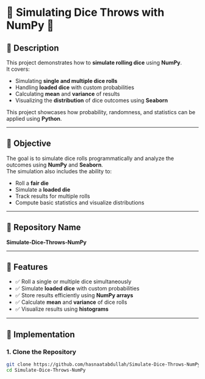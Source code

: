 # 🎲 Simulating Dice Throws with NumPy 🤖

## 📌 Description
This project demonstrates how to **simulate rolling dice** using **NumPy**.  
It covers:
- Simulating **single and multiple dice rolls**
- Handling **loaded dice** with custom probabilities
- Calculating **mean** and **variance** of results
- Visualizing the **distribution** of dice outcomes using **Seaborn**

This project showcases how probability, randomness, and statistics can be applied using **Python**.

---

## 🎯 Objective
The goal is to simulate dice rolls programmatically and analyze the outcomes using **NumPy** and **Seaborn**.  
The simulation also includes the ability to:
- Roll a **fair die**
- Simulate a **loaded die**
- Track results for multiple rolls
- Compute basic statistics and visualize distributions

---

## 📂 Repository Name
**Simulate-Dice-Throws-NumPy**

---

## 🧩 Features
- ✅ Roll a single or multiple dice simultaneously  
- ✅ Simulate **loaded dice** with custom probabilities  
- ✅ Store results efficiently using **NumPy arrays**  
- ✅ Calculate **mean** and **variance** of dice rolls  
- ✅ Visualize results using **histograms**  

---

## 📜 Implementation

### **1. Clone the Repository**
```bash
git clone https://github.com/hasnaatabdullah/Simulate-Dice-Throws-NumPy.git
cd Simulate-Dice-Throws-NumPy
